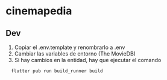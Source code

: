 # cinemapedia

## Dev

1. Copiar el .env.template y renombrarlo a .env
2. Cambiar las variables de entorno (The MovieDB)
3. Si hay cambios en la entidad, hay que ejecutar el comando

```!#bash
  flutter pub run build_runner build
```
